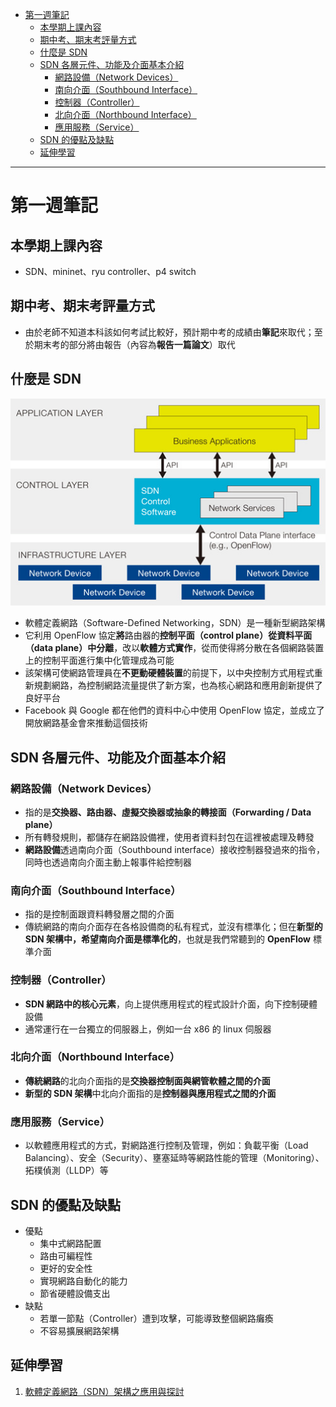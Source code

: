 - [第一週筆記](#第一週筆記)
  - [本學期上課內容](#本學期上課內容)
  - [期中考、期末考評量方式](#期中考期末考評量方式)
  - [什麼是 SDN](#什麼是-sdn)
  - [SDN 各層元件、功能及介面基本介紹](#sdn-各層元件功能及介面基本介紹)
    - [網路設備（Network Devices）](#網路設備network-devices)
    - [南向介面（Southbound Interface）](#南向介面southbound-interface)
    - [控制器（Controller）](#控制器controller)
    - [北向介面（Northbound Interface）](#北向介面northbound-interface)
    - [應用服務（Service）](#應用服務service)
  - [SDN 的優點及缺點](#sdn-的優點及缺點)
  - [延伸學習](#延伸學習)
---
# 第一週筆記
## 本學期上課內容
- SDN、mininet、ryu controller、p4 switch

## 期中考、期末考評量方式
- 由於老師不知道本科該如何考試比較好，預計期中考的成績由**筆記**來取代；至於期末考的部分將由報告（內容為**報告一篇論文**）取代

## 什麼是 SDN
<img src="Week 1\SDN_architecture.jpg" width="550px" />

- 軟體定義網路（Software-Defined Networking，SDN）是一種新型網路架構
- 它利用 OpenFlow 協定**將**路由器的**控制平面（control plane）從資料平面（data plane）中分離**，改以**軟體方式實作**，從而使得將分散在各個網路裝置上的控制平面進行集中化管理成為可能
- 該架構可使網路管理員在**不更動硬體裝置**的前提下，以中央控制方式用程式重新規劃網路，為控制網路流量提供了新方案，也為核心網路和應用創新提供了良好平台
- Facebook 與 Google 都在他們的資料中心中使用 OpenFlow 協定，並成立了開放網路基金會來推動這個技術

## SDN 各層元件、功能及介面基本介紹
### 網路設備（Network Devices）
- 指的是**交換器、路由器、虛擬交換器或抽象的轉接面（Forwarding / Data plane）**
- 所有轉發規則，都儲存在網路設備裡，使用者資料封包在這裡被處理及轉發
- **網路設備**透過南向介面（Southbound interface）接收控制器發過來的指令，同時也透過南向介面主動上報事件給控制器

### 南向介面（Southbound Interface）
- 指的是控制面跟資料轉發層之間的介面
- 傳統網路的南向介面存在各格設備商的私有程式，並沒有標準化；但在**新型的 SDN 架構中，希望南向介面是標準化的**，也就是我們常聽到的 **OpenFlow** 標準介面

### 控制器（Controller）
- **SDN 網路中的核心元素**，向上提供應用程式的程式設計介面，向下控制硬體設備
- 通常運行在一台獨立的伺服器上，例如一台 x86 的 linux 伺服器

### 北向介面（Northbound Interface）
- **傳統網路**的北向介面指的是**交換器控制面與網管軟體之間的介面**
- **新型的 SDN 架構**中北向介面指的是**控制器與應用程式之間的介面**

### 應用服務（Service）
- 以軟體應用程式的方式，對網路進行控制及管理，例如：負載平衡（Load Balancing）、安全（Security）、壅塞延時等網路性能的管理（Monitoring）、拓樸偵測（LLDP）等

## SDN 的優點及缺點
- 優點
    - 集中式網路配置
    - 路由可編程性
    - 更好的安全性
    - 實現網路自動化的能力
    - 節省硬體設備支出
- 缺點
    - 若單一節點（Controller）遭到攻擊，可能導致整個網路癱瘓
    - 不容易擴展網路架構

## 延伸學習
1. [軟體定義網路（SDN）架構之應用與探討](https://www.taifex.com.tw/file/taifex/CHINESE/10/moth/P18-21%20%E9%97%9C%E9%8D%B5%E7%9C%8B%E6%B3%95(3).pdf)
